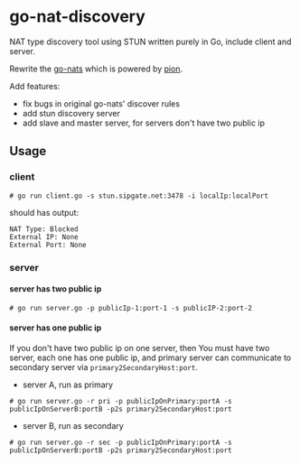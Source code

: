 # go-nat-discovery

NAT type discovery tool using STUN written purely in Go, include client and server.

Rewrite the [go-nats](https://github.com/enobufs/go-nats) which is powered by [pion](https://pion.ly).

Add features:
- fix bugs in original go-nats' discover rules
- add stun discovery server 
- add slave and master server, for servers don't have two public ip

## Usage

### client 

```
# go run client.go -s stun.sipgate.net:3478 -i localIp:localPort 
```

should has output:
```
NAT Type: Blocked
External IP: None
External Port: None
```

### server

#### server has two public ip

```
# go run server.go -p publicIp-1:port-1 -s publicIP-2:port-2
```

#### server has one public ip

If you don't have two public ip on one server, then You must have two server, each one has one public ip, and primary server can communicate to secondary server via `primary2SecondaryHost:port`.

- server A, run as primary
```
# go run server.go -r pri -p publicIpOnPrimary:portA -s publicIpOnServerB:portB -p2s primary2SecondaryHost:port
```

- server B, run as secondary
```
# go run server.go -r sec -p publicIpOnPrimary:portA -s publicIpOnServerB:portB -p2s primary2SecondaryHost:port
```


